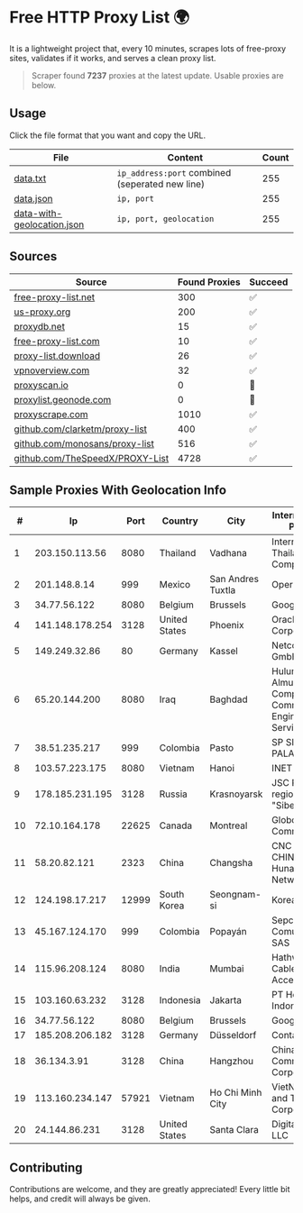 
# Free HTTP Proxy List 🌍

It is a lightweight project that, every 10 minutes, scrapes lots of free-proxy sites, validates if it works, and serves a clean proxy list.


> Scraper found **7237** proxies at the latest update. Usable proxies are below.

## Usage

Click the file format that you want and copy the URL.


|File|Content|Count|
|----|-------|-----|
|[data.txt](https://raw.githubusercontent.com/themiralay/Proxy-List-World/master/data.txt)|`ip_address:port` combined (seperated new line)|255|
|[data.json](https://raw.githubusercontent.com/themiralay/Proxy-List-World/master/data.json)|`ip, port`|255|
|[data-with-geolocation.json](https://raw.githubusercontent.com/themiralay/Proxy-List-World/master/data-with-geolocation.json)|`ip, port, geolocation`|255|

## Sources

|Source|Found Proxies|Succeed|
|------|-------------|-------|
|[free-proxy-list.net](https://free-proxy-list.net)|300|✅|
|[us-proxy.org](https://www.us-proxy.org)|200|✅|
|[proxydb.net](http://proxydb.net)|15|✅|
|[free-proxy-list.com](https://free-proxy-list.com/?page=&port=&type%5B%5D=http&type%5B%5D=https&up_time=0&search=Search)|10|✅|
|[proxy-list.download](https://www.proxy-list.download/HTTP)|26|✅|
|[vpnoverview.com](https://vpnoverview.com/privacy/anonymous-browsing/free-proxy-servers)|32|✅|
|[proxyscan.io](https://www.proxyscan.io)|0|🚫|
|[proxylist.geonode.com](https://proxylist.geonode.com/api/proxy-list?limit=300&page=1&sort_by=lastChecked&sort_type=desc&protocols=http,https)|0|🚫|
|[proxyscrape.com](https://api.proxyscrape.com/v2/?request=displayproxies&protocol=http&timeout=10000&country=all&ssl=all&anonymity=all)|1010|✅|
|[github.com/clarketm/proxy-list](https://raw.githubusercontent.com/clarketm/proxy-list/master/proxy-list-raw.txt)|400|✅|
|[github.com/monosans/proxy-list](https://raw.githubusercontent.com/monosans/proxy-list/main/proxies/http.txt)|516|✅|
|[github.com/TheSpeedX/PROXY-List](https://raw.githubusercontent.com/TheSpeedX/PROXY-List/master/http.txt)|4728|✅|


## Sample Proxies With Geolocation Info

|#|Ip|Port|Country|City|Internet Service Provider|
|-|--|----|-------|----|-------------------------|
|1|203.150.113.56|8080|Thailand|Vadhana|Internet Thailand Company Ltd.|
|2|201.148.8.14|999|Mexico|San Andres Tuxtla|Operbes|
|3|34.77.56.122|8080|Belgium|Brussels|Google LLC|
|4|141.148.178.254|3128|United States|Phoenix|Oracle Corporation|
|5|149.249.32.86|80|Germany|Kassel|Netcom Kassel GmbH|
|6|65.20.144.200|8080|Iraq|Baghdad|Hulum Almustakbal Company for Communication Engineering and Services Ltd|
|7|38.51.235.217|999|Colombia|Pasto|SP SISTEMAS PALACIOS LTDA|
|8|103.57.223.175|8080|Vietnam|Hanoi|INET|
|9|178.185.231.195|3128|Russia|Krasnoyarsk|JSC Rostelecom regional branch "Siberia"|
|10|72.10.164.178|22625|Canada|Montreal|GloboTech Communications|
|11|58.20.82.121|2323|China|Changsha|CNC Group CHINA169 Hunan Province Network|
|12|124.198.17.217|12999|South Korea|Seongnam-si|Korea Telecom|
|13|45.167.124.170|999|Colombia|Popayán|Sepcom Comunicaciones SAS|
|14|115.96.208.124|8080|India|Mumbai|Hathway IP over Cable Internet Access|
|15|103.160.63.232|3128|Indonesia|Jakarta|PT Herza Digital Indonesia|
|16|34.77.56.122|8080|Belgium|Brussels|Google LLC|
|17|185.208.206.182|3128|Germany|Düsseldorf|Contabo GmbH|
|18|36.134.3.91|3128|China|Hangzhou|China Mobile Communications Corporation|
|19|113.160.234.147|57921|Vietnam|Ho Chi Minh City|VietNam Post and Telecom Corporation|
|20|24.144.86.231|3128|United States|Santa Clara|DigitalOcean, LLC|



## Contributing

Contributions are welcome, and they are greatly appreciated! Every
little bit helps, and credit will always be given.

